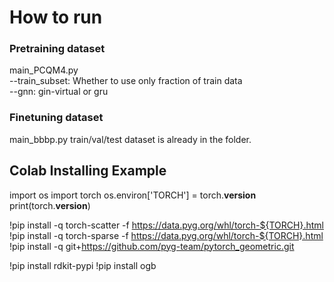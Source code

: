 # How to run

### Pretraining dataset
main_PCQM4.py   
--train_subset: Whether to use only fraction of train data  
--gnn: gin-virtual or gru  

### Finetuning dataset
main_bbbp.py
train/val/test dataset is already in the folder.

## Colab Installing Example
import os
import torch
os.environ['TORCH'] = torch.__version__
print(torch.__version__)

!pip install -q torch-scatter -f https://data.pyg.org/whl/torch-${TORCH}.html
!pip install -q torch-sparse -f https://data.pyg.org/whl/torch-${TORCH}.html
!pip install -q git+https://github.com/pyg-team/pytorch_geometric.git


!pip install rdkit-pypi
!pip install ogb
